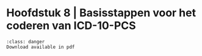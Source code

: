 # Hoofdstuk 8 | Basisstappen voor het coderen van ICD-10-PCS

```{admonition} Copyright
:class: danger
Download available in pdf
```
